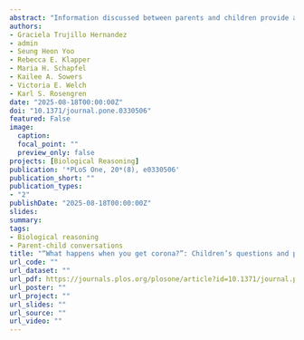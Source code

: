 ```yaml
---
abstract: "Information discussed between parents and children provide a foundation for children's developing understanding of health and illness. Parents of 3-to-7-year-old children (N = 516, 62% female, 78% White) residing in the United States were recruited using Amazon’s Mechanical Turk during July 29th– August 10th, 2020. We asked parents to report three questions that their children had asked about the COVID-19 pandemic and asked them to report how they responded to those questions. Children’s questions focused on lifestyle changes (22%), while parental responses were often about the virus (23%). We examined the stability of content of children’s questions and parental responses between the first peak and second peak of infection and death rates due to COVID-19 in the United States. The topic of children’s questions and the types of parental responses shifted between the two peaks, such that parents during the second peak of the pandemic reported their children asking more frequently about the virus and preventive measures than children in the first peak. Meanwhile, parents during the second peak of infection and death rates were more focused on responding to their children’s questions with information about the virus. We used Latent Class Analysis to explore overall patterns in children’s questions and parents’ responses. For children’s questions, three latent classes were obtained: (1) the virus [39%], (2) the virus/lifestyle changes [21%], and (3) lifestyle changes/preventive measures [40%]. For parents’ responses three latent classes were found: (1) the virus/self-protection [54%], (2) reassurance/the virus [28%], and (3) simple yes/no answers without further explanation [17%]. These results suggest that children’s questions and parental responses can be captured in terms of a discrete number of latent classes."
authors:
- Graciela Trujillo Hernandez
- admin
- Seung Heon Yoo
- Rebecca E. Klapper
- Maria H. Schapfel
- Kailee A. Sowers
- Victoria E. Welch
- Karl S. Rosengren
date: "2025-08-18T00:00:00Z"
doi: "10.1371/journal.pone.0330506"
featured: False
image:
  caption: 
  focal_point: ""
  preview_only: false
projects: [Biological Reasoning]
publication: '*PLoS One, 20*(8), e0330506'
publication_short: ""
publication_types:
- "2"
publishDate: "2025-08-18T00:00:00Z"
slides: 
summary: 
tags:
- Biological reasoning
- Parent-child conversations
title: "“What happens when you get corona?”: Children’s questions and parental responses about the COVID-19 pandemic"
url_code: ""
url_dataset: ""
url_pdf: https://journals.plos.org/plosone/article?id=10.1371/journal.pone.0330506
url_poster: ""
url_project: ""
url_slides: ""
url_source: ""
url_video: ""
---
```

